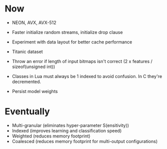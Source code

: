 # Now

- NEON, AVX, AVX-512
- Faster initialize random streams, initialize drop clause
- Experiment with data layout for better cache performance

- Titanic dataset

- Throw an error if length of input bitmaps isn't correct (2 x features /
  sizeof(unsigned int))
- Classes in Lua must always be 1 indexed to avoid confusion. In C they're
  decremented.
- Persist model weights

# Eventually

- Multi-granular (eliminates hyper-parameter S(ensitivity))
- Indexed (improves learning and classification speed)
- Weighted (reduces memory footprint)
- Coalesced (reduces memory footprint for multi-output configurations)
